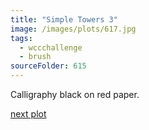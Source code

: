 ```yaml
---
title: "Simple Towers 3"
image: /images/plots/617.jpg
tags:
  - wccchallenge
  - brush
sourceFolder: 615
---
```


Calligraphy black on red paper.

[next plot](618)
